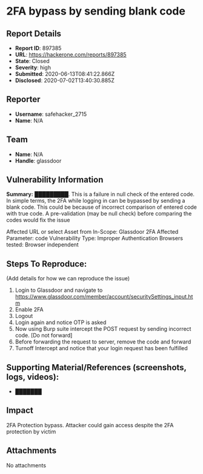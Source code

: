 # 2FA bypass by sending blank code

## Report Details
- **Report ID**: 897385
- **URL**: https://hackerone.com/reports/897385
- **State**: Closed
- **Severity**: high
- **Submitted**: 2020-06-13T08:41:22.866Z
- **Disclosed**: 2020-07-02T13:40:30.885Z

## Reporter
- **Username**: safehacker_2715
- **Name**: N/A

## Team
- **Name**: N/A
- **Handle**: glassdoor

## Vulnerability Information
**Summary:** █████████. This is a failure in null check of the entered code. In simple terms, the 2FA while logging in can be bypassed by sending a blank code. This could be because of incorrect comparison of entered code with true code. A pre-validation (may be null check) before comparing the codes would fix the issue

Affected URL or select Asset from In-Scope: Glassdoor 2FA
Affected Parameter: code
Vulnerability Type: Improper Authentication
Browsers tested: Browser independent

## Steps To Reproduce:

(Add details for how we can reproduce the issue)

  1.  Login to Glassdoor and navigate to https://www.glassdoor.com/member/account/securitySettings_input.htm
  2. Enable 2FA
  3. Logout
  4. Login again and notice OTP is asked
  5. Now using Burp suite intercept the POST request by sending incorrect code. [Do not forward]
  6. Before forwarding the request to server, remove the code and forward
  7. Turnoff Intercept and notice that your login request has been fulfilled


## Supporting Material/References (screenshots, logs, videos):
* ███████

## Impact

2FA Protection bypass. Attacker could gain access despite the 2FA protection by victim

## Attachments
No attachments
